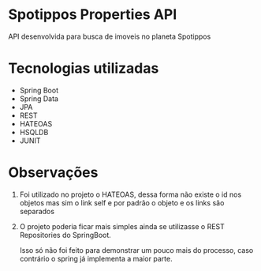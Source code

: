 # Spotippos Properties API

API desenvolvida para busca de imoveis no planeta Spotippos

# Tecnologias utilizadas

- Spring Boot
- Spring Data
- JPA
- REST
- HATEOAS
- HSQLDB
- JUNIT

# Observações

1. Foi utilizado no projeto o HATEOAS, dessa forma não existe o id nos objetos
mas sim o link self e por padrão o objeto e os links são separados

2. O projeto poderia ficar mais simples ainda se utilizasse o REST Repositories
do SpringBoot.

   Isso só não foi feito para demonstrar um pouco mais do processo, caso contrário
o spring já implementa a maior parte.